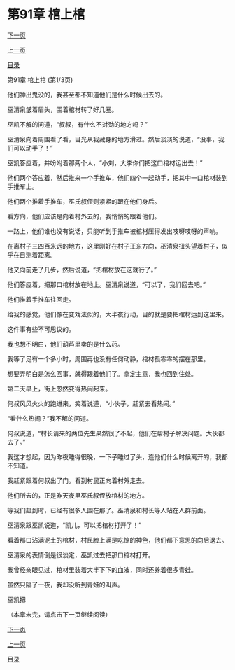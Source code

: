 <h1>第91章   棺上棺</h1>
            <div><p><a href="./0271_%E7%AC%AC91%E7%AB%A0_%E6%A3%BA%E4%B8%8A%E6%A3%BA.md">下一页</a></p><p><a href="./0269_%E7%AC%AC90%E7%AB%A0_%E8%A1%80%E6%B0%B4%E9%9D%92%E8%9B%99.md">上一页</a></p><p><a href="../">目录</a></p></div>
            <div><p>第91章   棺上棺 (第1/3页)</p><p>他们神出鬼没的，我甚至都不知道他们是什么时候出去的。</p><p>巫清泉皱着眉头，围着棺材转了好几圈。</p><p>巫凯不解的问道，“叔叔，有什么不对劲的地方吗？”</p><p>巫清泉向着周围看了看，目光从我藏身的地方滑过。然后淡淡的说道，“没事，我们可以动手了！”</p><p>巫凯答应着，并吩咐着那两个人，“小刘，大李你们把这口棺材运出去！”</p><p>他们两个答应着，然后推来一个手推车，他们四个一起动手，把其中一口棺材装到手推车上。</p><p>他们两个推着手推车，巫氏叔侄则紧紧的跟在他们身后。</p><p>看方向，他们应该是向着村外去的，我悄悄的跟着他们。</p><p>一路上，他们谁也没有说话，只能听到手推车被棺材压得发出吱呀吱呀的声响。</p><p>在离村子三四百米远的地方，这里刚好在村子正东方向，巫清泉扭头望着村子，似乎在目测着距离。</p><p>他又向前走了几步，然后说道，“把棺材放在这就行了。”</p><p>他们答应着，把那口棺材放在地上。巫清泉说道，“可以了，我们回去吧。”</p><p>他们推着手推车往回走。</p><p>给我的感觉，他们像在变戏法似的，大半夜行动，目的就是要把棺材运到这里来。</p><p>这件事有些不可思议的。</p><p>我也想不明白，他们葫芦里卖的是什么药。</p><p>我等了足有一个多小时，周围再也没有任何动静，棺材孤零零的摆在那里。</p><p>想要弄明白是怎么回事，就得跟着他们了。拿定主意，我也回到住处。</p><p>第二天早上，街上忽然变得热闹起来。</p><p>何叔风风火火的跑进来，笑着说道，“小伙子，赶紧去看热闹。”</p><p>“看什么热闹？”我不解的问道。</p><p>何叔说道，“村长请来的两位先生果然很了不起，他们在帮村子解决问题。大伙都去了。”</p><p>我这才想起，因为昨夜睡得很晚，一下子睡过了头，连他们什么时候离开的，我都不知道。</p><p>我赶紧跟着何叔出了门。看到村民正向着村外走去。</p><p>他们所去的，正是昨天夜里巫氏叔侄放棺材的地方。</p><p>等我们赶到时，已经有很多人围在那了。巫清泉和村长等人站在人群前面。</p><p>巫清泉跟巫凯说道，“凯儿，可以把棺材打开了！”</p><p>看着那口沾满泥土的棺材，村民脸上满是吃惊的神色，他们都下意思的向后退去。</p><p>巫清泉的表情倒是很淡定，巫凯过去把那口棺材打开。</p><p>我曾经亲眼见过，棺材里装着大半下下的血液，同时还养着很多青蛙。</p><p>虽然只隔了一夜，我却没听到青蛙的叫声。</p><p>巫凯把</p><p>（本章未完，请点击下一页继续阅读）</p></div>
            <div><p><a href="./0271_%E7%AC%AC91%E7%AB%A0_%E6%A3%BA%E4%B8%8A%E6%A3%BA.md">下一页</a></p><p><a href="./0269_%E7%AC%AC90%E7%AB%A0_%E8%A1%80%E6%B0%B4%E9%9D%92%E8%9B%99.md">上一页</a></p><p><a href="../">目录</a></p></div>